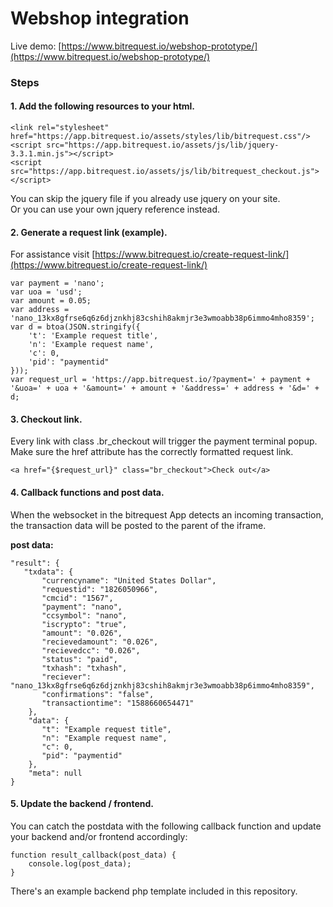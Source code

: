 # Webshop integration  
Live demo: [https://www.bitrequest.io/webshop-prototype/](https://www.bitrequest.io/webshop-prototype/)

### Steps
#### 1. Add the following resources to your html.
    <link rel="stylesheet" href="https://app.bitrequest.io/assets/styles/lib/bitrequest.css"/>
    <script src="https://app.bitrequest.io/assets/js/lib/jquery-3.3.1.min.js"></script>
    <script src="https://app.bitrequest.io/assets/js/lib/bitrequest_checkout.js"></script>

You can skip the jquery file if you already use jquery on your site.  
Or you can use your own jquery reference instead.

#### 2. Generate a request link (example).  
For assistance visit [https://www.bitrequest.io/create-request-link/](https://www.bitrequest.io/create-request-link/)  

    var payment = 'nano';
    var uoa = 'usd';
    var amount = 0.05;
    var address = 'nano_13kx8gfrse6q6z6djznkhj83cshih8akmjr3e3wmoabb38p6immo4mho8359';
    var d = btoa(JSON.stringify({
        't': 'Example request title',
        'n': 'Example request name',
        'c': 0,
        'pid': "paymentid"
    }));
    var request_url = 'https://app.bitrequest.io/?payment=' + payment + '&uoa=' + uoa + '&amount=' + amount + '&address=' + address + '&d=' + d;

#### 3. Checkout link.  
Every link with class .br_checkout will trigger the payment terminal popup. Make sure the href attribute has the correctly formatted request link.

    <a href="{$request_url}" class="br_checkout">Check out</a>

#### 4. Callback functions and post data.  
When the websocket in the bitrequest App detects an incoming transaction, the transaction data will be posted to the parent of the iframe.

**post data:**

    "result": {
       "txdata": {
           "currencyname": "United States Dollar",
           "requestid": "1826050966",
           "cmcid": "1567",
           "payment": "nano",
           "ccsymbol": "nano",
           "iscrypto": "true",
           "amount": "0.026",
           "recievedamount": "0.026",
           "recievedcc": "0.026",
           "status": "paid",
           "txhash": "txhash",
           "reciever": "nano_13kx8gfrse6q6z6djznkhj83cshih8akmjr3e3wmoabb38p6immo4mho8359",
           "confirmations": "false",
           "transactiontime": "1588660654471"
        },
        "data": {
           "t": "Example request title",
           "n": "Example request name",
           "c": 0,
           "pid": "paymentid"
        },
        "meta": null
    }

#### 5. Update the backend / frontend.  
You can catch the postdata with the following callback function and update your backend and/or frontend accordingly:

    function result_callback(post_data) {
        console.log(post_data);
    }

There's an example backend php template included in this repository.